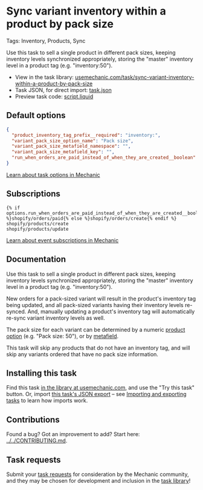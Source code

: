 # Sync variant inventory within a product by pack size

Tags: Inventory, Products, Sync

Use this task to sell a single product in different pack sizes, keeping inventory levels synchronized appropriately, storing the "master" inventory level in a product tag (e.g. "inventory:50").

* View in the task library: [usemechanic.com/task/sync-variant-inventory-within-a-product-by-pack-size](https://usemechanic.com/task/sync-variant-inventory-within-a-product-by-pack-size)
* Task JSON, for direct import: [task.json](../../tasks/sync-variant-inventory-within-a-product-by-pack-size.json)
* Preview task code: [script.liquid](./script.liquid)

## Default options

```json
{
  "product_inventory_tag_prefix__required": "inventory:",
  "variant_pack_size_option_name": "Pack size",
  "variant_pack_size_metafield_namespace": "",
  "variant_pack_size_metafield_key": "",
  "run_when_orders_are_paid_instead_of_when_they_are_created__boolean": false
}
```

[Learn about task options in Mechanic](https://docs.usemechanic.com/article/471-task-options)

## Subscriptions

```liquid
{% if options.run_when_orders_are_paid_instead_of_when_they_are_created__boolean %}shopify/orders/paid{% else %}shopify/orders/create{% endif %}
shopify/products/create
shopify/products/update
```

[Learn about event subscriptions in Mechanic](https://docs.usemechanic.com/article/408-subscriptions)

## Documentation

Use this task to sell a single product in different pack sizes, keeping inventory levels synchronized appropriately, storing the "master" inventory level in a product tag (e.g. "inventory:50").

New orders for a pack-sized variant will result in the product's inventory tag being updated, and all pack-sized variants having their inventory levels re-synced. And, manually updating a product's inventory tag will automatically re-sync variant inventory levels as well.

The pack size for each variant can be determined by a numeric [product option](https://help.shopify.com/en/manual/products/variants) (e.g. "Pack size: 50"), or by [metafield](https://help.shopify.com/en/manual/products/metafields).

This task will skip any products that do not have an inventory tag, and will skip any variants ordered that have no pack size information.

## Installing this task

Find this task [in the library at usemechanic.com](https://usemechanic.com/task/sync-variant-inventory-within-a-product-by-pack-size), and use the "Try this task" button. Or, import [this task's JSON export](../../tasks/sync-variant-inventory-within-a-product-by-pack-size.json) – see [Importing and exporting tasks](https://docs.usemechanic.com/article/505-importing-and-exporting-tasks) to learn how imports work.

## Contributions

Found a bug? Got an improvement to add? Start here: [../../CONTRIBUTING.md](../../CONTRIBUTING.md).

## Task requests

Submit your [task requests](https://mechanic.canny.io/task-requests) for consideration by the Mechanic community, and they may be chosen for development and inclusion in the [task library](https://tasks.mechanic.dev/)!
